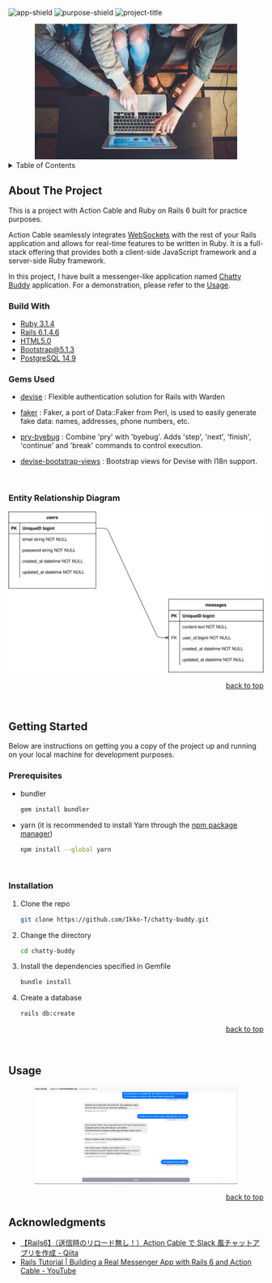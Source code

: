 <div id="top"></div>

<!-- PROJECT SHIELDS -->
<!--
*** https://www.markdownguide.org/basic-syntax/#reference-style-links
-->

![app-shield]
![purpose-shield]
![project-title]

<!-- PROJECT IMAGE -->
<div align="center">
  <img src="app/assets/images/chatty-buddy.jpg" alt="Image" width="400" >
</div>

<!-- TABLE OF CONTENTS -->
<details>
  <summary>Table of Contents</summary>
  <ol>
    <li>
      <a href="#about-the-project">About The Project</a>
      <ul>
        <li><a href="#build-with">Build With</a></li>
        <li><a href="#gems-used">Gems Used</a></li>
        <li><a href="#entity-relationship-diagram">ER Diagram</a></li>
      </ul>
    </li>
    <li>
      <a href="#getting-started">Getting Started</a>
      <ul>
        <li><a href="#prerequisites">Prerequisites</a></li>
        <li><a href="#installation">Installation</a></li>
      </ul>
    </li>
    <li><a href="#usage">Usage</a></li>
    <li><a href="#acknowledgments">Acknowledgments</a></li>
  </ol>
</details>

<!-- ABOUT THE PROJECT -->

## About The Project

This is a project with Action Cable and Ruby on Rails 6 built for practice purposes.

Action Cable seamlessly integrates [WebSockets][websocket-url] with the rest of your Rails application and allows for real-time features to be written in Ruby. It is a full-stack offering that provides both a client-side JavaScript framework and a server-side Ruby framework.

In this project, I have built a messenger-like application named [Chatty Buddy][project-url] application. For a demonstration, please refer to the [Usage](#usage).
<br>

### Build With

- [Ruby 3.1.4](https://github.com/ruby/ruby)
- [Rails 6.1.4.6](https://github.com/rails/rails)
- [HTML5.0](https://developer.mozilla.org/en-US/docs/Web/HTML)
- [Bootstrap@5.1.3](https://getbootstrap.com/)
- [PostgreSQL 14.9](https://www.postgresql.org/)
  <br>

### Gems Used

- [devise](https://rubygems.org/gems/devise) : Flexible authentication solution for Rails with Warden
- [faker](https://github.com/faker-ruby/faker) : Faker, a port of Data::Faker from Perl, is used to easily generate fake data: names, addresses, phone numbers, etc.
- [pry-byebug](https://rubygems.org/gems/pry-byebug) : Combine 'pry' with 'byebug'. Adds 'step', 'next', 'finish', 'continue' and 'break' commands to control execution.
- [devise-bootstrap-views](https://github.com/hisea/devise-bootstrap-views) : Bootstrap views for Devise with I18n support.

  <br>

### Entity Relationship Diagram

![ERD](chatty-buddy.svg)

<p align="right"><a href="#top">back to top</a></p>
<br>

<!-- GETTING STARTED -->

## Getting Started

Below are instructions on getting you a copy of the project up and running on your local machine for development purposes.
<br>

### Prerequisites

- bundler

  ```sh
  gem install bundler
  ```

- yarn (it is recommended to install Yarn through the [npm package manager][npm-url])

  ```sh
  npm install --global yarn
  ```

  <br>

### Installation

1. Clone the repo

   ```sh
   git clone https://github.com/Ikko-T/chatty-buddy.git
   ```

2. Change the directory

   ```sh
   cd chatty-buddy
   ```

3. Install the dependencies specified in Gemfile

   ```sh
   bundle install
   ```

4. Create a database

   ```sh
   rails db:create
   ```

<p align="right"><a href="#top">back to top</a></p>
<br>

<!-- USAGE EXAMPLES -->

## Usage

<div align="center">
  <img src="app/assets/images/chatty-buddy.png" alt="Image" width="400" >
</div>

<p align="right"><a href="#top">back to top</a></p>

<!-- ACKNOWLEDGMENTS -->

## Acknowledgments

- [【Rails6】（送信時のリロード無し！）Action Cable で Slack 風チャットアプリを作成 \- Qiita](https://qiita.com/take18k_tech/items/00cc14c0eff45073ffc7#48-heroku%E3%81%AB%E3%83%87%E3%83%97%E3%83%AD%E3%82%A4%E3%81%99%E3%82%8B%E5%A0%B4%E5%90%88%E3%81%AE%E6%B3%A8%E6%84%8F%E7%82%B9)
- [Rails Tutorial \| Building a Real Messenger App with Rails 6 and Action Cable \- YouTube](https://www.youtube.com/watch?v=s3CmHhDjuWc&t=3334s)

<!--MARKDOWN LINKS & IMAGES -->

[app-shield]: https://img.shields.io/badge/APP-7%20%2F%2020-brightgreen
[purpose-shield]: https://img.shields.io/badge/PURPOSE-Coding%20Challenge%20Websites%2FApps-yellow
[project-title]: https://img.shields.io/badge/PROJECT%20TITLE-Chatty%20Buddy-blue
[npm-url]: https://www.npmjs.com/
[project-url]: https://chatty-buddy-y8brn.ondigitalocean.app/
[websocket-url]: https://en.wikipedia.org/wiki/WebSocket
